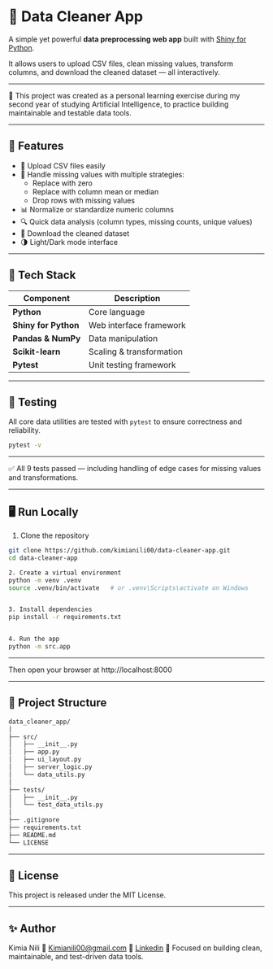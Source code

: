 # 🧹 Data Cleaner App

A simple yet powerful **data preprocessing web app** built with [Shiny for Python](https://shiny.posit.co/py/).  

It allows users to upload CSV files, clean missing values, transform columns, and download the cleaned dataset — all interactively.

---

🧠 This project was created as a personal learning exercise during my second year of studying Artificial Intelligence, to practice building maintainable and testable data tools.

---

## 🚀 Features

- 📁 Upload CSV files easily
- 🧮 Handle missing values with multiple strategies:
  - Replace with zero
  - Replace with column mean or median
  - Drop rows with missing values
- 📊 Normalize or standardize numeric columns
- 🔍 Quick data analysis (column types, missing counts, unique values)
- 💾 Download the cleaned dataset
- 🌗 Light/Dark mode interface

---

## 🧰 Tech Stack

| Component            | Description              |
| -------------------- | ------------------------ |
| **Python**           | Core language            |
| **Shiny for Python** | Web interface framework  |
| **Pandas & NumPy**   | Data manipulation        |
| **Scikit-learn**     | Scaling & transformation |
| **Pytest**           | Unit testing framework   |

---

## 🧪 Testing

All core data utilities are tested with `pytest` to ensure correctness and reliability.

```bash
pytest -v
```
---

✅ All 9 tests passed — including handling of edge cases for missing values and transformations.

---

## 🖥️ Run Locally

1. Clone the repository
```bash
git clone https://github.com/kimianili00/data-cleaner-app.git
cd data-cleaner-app

2. Create a virtual environment
python -m venv .venv
source .venv/bin/activate   # or .venv\Scripts\activate on Windows


3. Install dependencies
pip install -r requirements.txt


4. Run the app
python -m src.app
```
---

Then open your browser at http://localhost:8000

---

## 🧩 Project Structure
```bash
data_cleaner_app/
│
├── src/
│   ├── __init__.py
│   ├── app.py
│   ├── ui_layout.py
│   ├── server_logic.py
│   └── data_utils.py
│
├── tests/
│   ├── __init__.py
│   └── test_data_utils.py
│
├── .gitignore
├── requirements.txt
├── README.md
└── LICENSE
```
---

## 📄 License

This project is released under the MIT License.

---

## ✨ Author

Kimia Nili
📧 Kimianili00@gmail.com
💼 [Linkedin](https://www.linkedin.com/in/kimia-nili-826b0038b/)
🧠 Focused on building clean, maintainable, and test-driven data tools.

